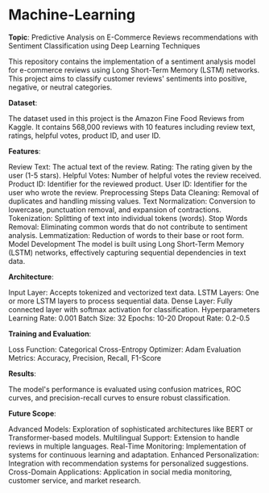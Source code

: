 # Machine-Learning
**Topic**: Predictive Analysis on E-Commerce Reviews recommendations with Sentiment Classification using Deep Learning Techniques 

This repository contains the implementation of a sentiment analysis model for e-commerce reviews using Long Short-Term Memory (LSTM) networks. This project aims to classify customer reviews' sentiments into positive, negative, or neutral categories.

**Dataset**:

  The dataset used in this project is the Amazon Fine Food Reviews from Kaggle. It contains 568,000 reviews with 10 features including review text, ratings, helpful votes, product ID, and user ID.

**Features**:

Review Text: The actual text of the review.
Rating: The rating given by the user (1-5 stars).
Helpful Votes: Number of helpful votes the review received.
Product ID: Identifier for the reviewed product.
User ID: Identifier for the user who wrote the review.
Preprocessing Steps
Data Cleaning: Removal of duplicates and handling missing values.
Text Normalization: Conversion to lowercase, punctuation removal, and expansion of contractions.
Tokenization: Splitting of text into individual tokens (words).
Stop Words Removal: Eliminating common words that do not contribute to sentiment analysis.
Lemmatization: Reduction of words to their base or root form.
Model Development
The model is built using Long Short-Term Memory (LSTM) networks, effectively capturing sequential dependencies in text data.

**Architecture**:

Input Layer: Accepts tokenized and vectorized text data.
LSTM Layers: One or more LSTM layers to process sequential data.
Dense Layer: Fully connected layer with softmax activation for classification.
Hyperparameters
Learning Rate: 0.001
Batch Size: 32
Epochs: 10-20
Dropout Rate: 0.2-0.5

**Training and Evaluation**:

Loss Function: Categorical Cross-Entropy
Optimizer: Adam
Evaluation Metrics: Accuracy, Precision, Recall, F1-Score

**Results**:

The model's performance is evaluated using confusion matrices, ROC curves, and precision-recall curves to ensure robust classification.

**Future Scope**:

Advanced Models: Exploration of sophisticated architectures like BERT or Transformer-based models.
Multilingual Support: Extension to handle reviews in multiple languages.
Real-Time Monitoring: Implementation of systems for continuous learning and adaptation.
Enhanced Personalization: Integration with recommendation systems for personalized suggestions.
Cross-Domain Applications: Application in social media monitoring, customer service, and market research.
